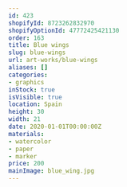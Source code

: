 ```yaml
---
id: 423
shopifyId: 8723262832970
shopifyOptionId: 47772425421130
order: 163
title: Blue wings
slug: blue-wings
url: art-works/blue-wings
aliases: []
categories:
- graphics
inStock: true
isVisible: true
location: Spain
height: 30
width: 21
date: 2020-01-01T00:00:00Z
materials:
- watercolor
- paper
- marker
price: 200
mainImage: blue_wing.jpg
---
```


